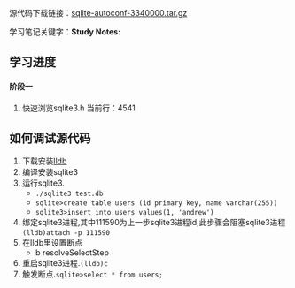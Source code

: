 源代码下载链接：[sqlite-autoconf-3340000.tar.gz](https://sqlite.org/2020/sqlite-autoconf-3340000.tar.gz)

学习笔记关键字：**Study Notes:**
## 学习进度
#### 阶段一
1. 快速浏览sqlite3.h
当前行：4541
## 如何调试源代码
1. 下载安装[lldb](https://apt.llvm.org/)
1. 编译安装sqlite3
1. 运行sqlite3.
    * `./sqlite3 test.db`
    * `sqlite>create table users (id primary key, name varchar(255))`
    * `sqlite3>insert into users values(1, 'andrew')`
1. 绑定sqlite3进程,其中111590为上一步sqlite3进程id,此步骤会阻塞sqlite3进程 `(lldb)attach -p 111590`
1. 在lldb里设置断点
    * b resolveSelectStep
1. 重启sqlite3进程.`(lldb)c`
1. 触发断点.`sqlite>select * from users;`

